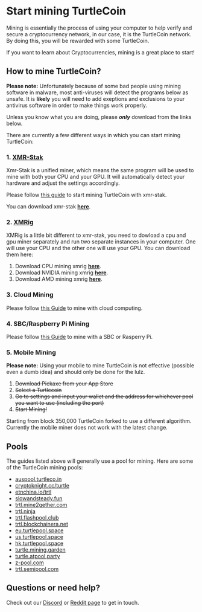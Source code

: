 
# Start mining TurtleCoin

Mining is essentially the process of using your computer to help verify and secure a cryptocurrency network, in our case, it is the TurtleCoin network. By doing this, you will be rewarded with some TurtleCoin.

If you want to learn about Cryptocurrencies, mining is a great place to start!

## How to mine TurtleCoin?

**Please note:** Unfortunately because of some bad people using mining software in malware, most anti-viruses will detect the programs below as unsafe. It is **likely** you will need to add exeptions and exclusions to your antivirus software in order to make things work properly. 

Unless you know what you are doing, please ***only*** download from the links below.

There are currently a few different ways in which you can start mining TurtleCoin:

### 1. [XMR-Stak](https://github.com/fireice-uk/xmr-stak)

Xmr-Stak is a unified miner, which means the same program will be used to mine with both your CPU and your GPU. It will automatically detect your hardware and adjust the settings accordingly.

Please follow [this guide](https://github.com/turtlecoin/turtlecoin-wiki/wiki/Mining) to start mining TurtleCoin with xmr-stak.

You can download xmr-stak **[here](https://github.com/brandonlehmann/xmr-stak/tree/add_turtlecoin/builds)**.

### 2. [XMRig](https://github.com/xmrig/xmrig)

XMRig is a little bit different to xmr-stak, you need to dowload a cpu and gpu miner separately and run two separate instances in your computer. One will use your CPU and the other one will use your GPU. You can download them here:

1. Download CPU mining xmrig **[here](https://github.com/xmrig/xmrig/releases)**.
2. Download NVIDIA mining xmrig **[here](https://github.com/xmrig/xmrig-nvidia/releases)**.
3. Download AMD mining xmrig **[here](https://github.com/xmrig/xmrig-amd/releases)**.

### 3. Cloud Mining

Please follow [this Guide](https://github.com/turtlecoin/turtlecoin-wiki/blob/master/guides/mining/Cloud-Mining.md) to mine with cloud computing.

### 4. SBC/Raspberry Pi Mining

Please follow [this Guide](https://github.com/turtlecoin/turtlecoin-wiki/blob/master/guides/mining/Mining-with-SBC.md) to mine with a SBC or Rasperry Pi.

### 5. Mobile Mining

**Please note:** Using your mobile to mine TurtleCoin is not effective (possible even a dumb idea) and should only be done for the lulz.

1. ~~Download Pickaxe from your App Store~~
2. ~~Select a Turtlecoin~~
3. ~~Go to settings and input your wallet and the address for whichever pool you want to use (including the port)~~
3. ~~Start Mining!~~

Starting from block 350,000 TurtleCoin forked to use a different algorithm. Currently the mobile miner does not work with the latest change.

## Pools

The guides listed above will generally use a pool for mining. Here are some of the TurtleCoin mining pools:

* [auspool.turtleco.in](https://auspool.turtleco.in)
* [cryptoknight.cc/turtle](https://cryptoknight.cc/turtle)
* [etnchina.io/trtl](http://etnchina.io/trtl)
* [slowandsteady.fun](https://slowandsteady.fun)
* [trtl.mine2gether.com](https://trtl.mine2gether.com)
* [trtl.ninja](https://trtl.ninja)
* [trtl.flashpool.club](https://trtl.flashpool.club)
* [trtl.blockchainera.net](https://trtl.blockchainera.net)
* [eu.turtlepool.space](https://eu.turtlepool.space)
* [us.turtlepool.space](https://us.turtlepool.space)
* [hk.turtlepool.space](https://hk.turtlepool.space)
* [turtle.mining.garden](https://turtle.mining.garden)
* [turtle.atpool.party](https://turtle.atpool.party)
* [z-pool.com](https://z-pool.com)
* [trtl.semipool.com](https://trtl.semipool.com)

## Questions or need help?

Check out our [Discord](https://discord.gg/RJaeQqm) or [Reddit page](https://www.reddit.com/r/TRTL/) to get in touch.
